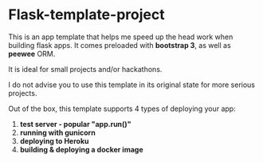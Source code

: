 # Flask-template-project

This is an app template that helps me
speed up the head work when building flask apps.
It comes preloaded with **bootstrap 3**, as well as 
**peewee** ORM.

It is ideal for small projects and/or hackathons.

I do not advise you to use this template in its original state for more serious projects.

Out of the box, this template supports 4 types of deploying your app:

1. **test server - popular "app.run()"**
2. **running with gunicorn** 
3. **deploying to Heroku**
4. **building & deploying a docker image**

